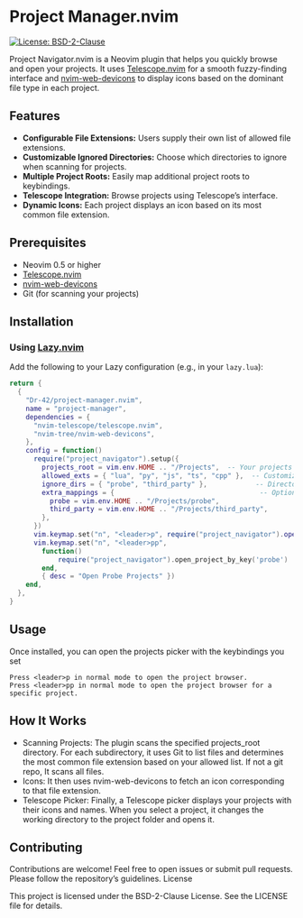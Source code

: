 # Project Manager.nvim

[![License: BSD-2-Clause](https://img.shields.io/badge/License-BSD%202--Clause-blue.svg)](LICENSE)

Project Navigator.nvim is a Neovim plugin that helps you quickly browse and open your projects. It uses [Telescope.nvim](https://github.com/nvim-telescope/telescope.nvim) for a smooth fuzzy-finding interface and [nvim-web-devicons](https://github.com/nvim-tree/nvim-web-devicons) to display icons based on the dominant file type in each project.

## Features

- **Configurable File Extensions:** Users supply their own list of allowed file extensions.
- **Customizable Ignored Directories:** Choose which directories to ignore when scanning for projects.
- **Multiple Project Roots:** Easily map additional project roots to keybindings.
- **Telescope Integration:** Browse projects using Telescope’s interface.
- **Dynamic Icons:** Each project displays an icon based on its most common file extension.

## Prerequisites

- Neovim 0.5 or higher
- [Telescope.nvim](https://github.com/nvim-telescope/telescope.nvim)
- [nvim-web-devicons](https://github.com/nvim-tree/nvim-web-devicons)
- Git (for scanning your projects)

## Installation

### Using [Lazy.nvim](https://github.com/folke/lazy.nvim)

Add the following to your Lazy configuration (e.g., in your `lazy.lua`):

```lua
return {
  {
    "Dr-42/project-manager.nvim",
    name = "project-manager",
    dependencies = {
      "nvim-telescope/telescope.nvim",
      "nvim-tree/nvim-web-devicons",
    },
    config = function()
      require("project_navigator").setup({
        projects_root = vim.env.HOME .. "/Projects",  -- Your projects directory
        allowed_exts = { "lua", "py", "js", "ts", "cpp" },  -- Customize your allowed file extensions
        ignore_dirs = { "probe", "third_party" },            -- Directories to ignore
        extra_mappings = {                                    -- Optional extra mappings
          probe = vim.env.HOME .. "/Projects/probe",
          third_party = vim.env.HOME .. "/Projects/third_party",
        },
      })
      vim.keymap.set("n", "<leader>p", require("project_navigator").open_projects, { desc = "Open Projects" })
      vim.keymap.set("n", "<leader>pp",
        function()
            require("project_navigator").open_project_by_key('probe')
        end,
        { desc = "Open Probe Projects" })
    end,
  },
}
```

## Usage

Once installed, you can open the projects picker with the keybindings you set

    Press <leader>p in normal mode to open the project browser.
    Press <leader>pp in normal mode to open the project browser for a specific project.

## How It Works

- Scanning Projects: The plugin scans the specified projects_root directory. For each subdirectory, it uses Git to list files and determines the most common file extension based on your allowed list. If not a git repo, It scans all files.
- Icons: It then uses nvim-web-devicons to fetch an icon corresponding to that file extension.
- Telescope Picker: Finally, a Telescope picker displays your projects with their icons and names. When you select a project, it changes the working directory to the project folder and opens it.

## Contributing

Contributions are welcome! Feel free to open issues or submit pull requests. Please follow the repository’s guidelines.
License

This project is licensed under the BSD-2-Clause License. See the LICENSE file for details.
